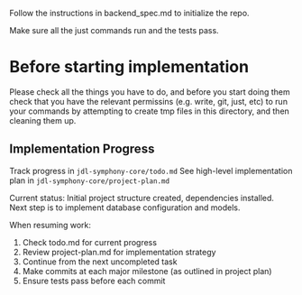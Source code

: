 Follow the instructions in backend_spec.md to initialize the repo.

Make sure all the just commands run and the tests pass.

# Before starting implementation
Please check all the things you have to do, and before you start doing them check that you have the relevant permissins (e.g. write, git, just, etc) to run your commands by attempting to create tmp files in this directory, and then cleaning them up.

## Implementation Progress

Track progress in `jdl-symphony-core/todo.md`
See high-level implementation plan in `jdl-symphony-core/project-plan.md`

Current status: Initial project structure created, dependencies installed. Next step is to implement database configuration and models.

When resuming work:
1. Check todo.md for current progress
2. Review project-plan.md for implementation strategy
3. Continue from the next uncompleted task
4. Make commits at each major milestone (as outlined in project plan)
5. Ensure tests pass before each commit